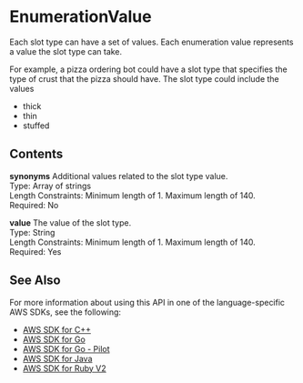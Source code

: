 # EnumerationValue<a name="API_EnumerationValue"></a>

Each slot type can have a set of values\. Each enumeration value represents a value the slot type can take\. 

For example, a pizza ordering bot could have a slot type that specifies the type of crust that the pizza should have\. The slot type could include the values 
+ thick
+ thin
+ stuffed

## Contents<a name="API_EnumerationValue_Contents"></a>

 **synonyms**   <a name="lex-Type-EnumerationValue-synonyms"></a>
Additional values related to the slot type value\.  
Type: Array of strings  
Length Constraints: Minimum length of 1\. Maximum length of 140\.  
Required: No

 **value**   <a name="lex-Type-EnumerationValue-value"></a>
The value of the slot type\.  
Type: String  
Length Constraints: Minimum length of 1\. Maximum length of 140\.  
Required: Yes

## See Also<a name="API_EnumerationValue_SeeAlso"></a>

For more information about using this API in one of the language\-specific AWS SDKs, see the following:
+  [AWS SDK for C\+\+](https://docs.aws.amazon.com/goto/SdkForCpp/lex-models-2017-04-19/EnumerationValue) 
+  [AWS SDK for Go](https://docs.aws.amazon.com/goto/SdkForGoV1/lex-models-2017-04-19/EnumerationValue) 
+  [AWS SDK for Go \- Pilot](https://docs.aws.amazon.com/goto/SdkForGoPilot/lex-models-2017-04-19/EnumerationValue) 
+  [AWS SDK for Java](https://docs.aws.amazon.com/goto/SdkForJava/lex-models-2017-04-19/EnumerationValue) 
+  [AWS SDK for Ruby V2](https://docs.aws.amazon.com/goto/SdkForRubyV2/lex-models-2017-04-19/EnumerationValue) 